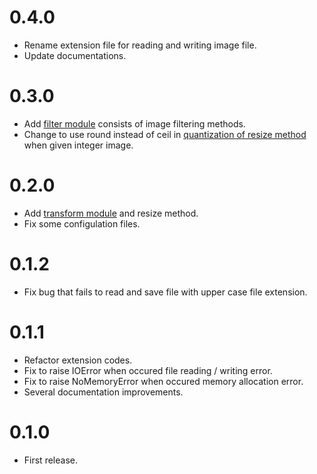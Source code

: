 # 0.4.0
- Rename extension file for reading and writing image file.
- Update documentations.

# 0.3.0
- Add [filter module](https://yoshoku.github.io/magro/doc/Magro/Filter.html) consists of image filtering methods.
- Change to use round instead of ceil in [quantization of resize method](https://github.com/yoshoku/magro/commit/1b3308ddfb98a650889483af3cd2045aaf6b8837) when given integer image.

# 0.2.0
- Add [transform module](https://yoshoku.github.io/magro/doc/Magro/Transform.html) and resize method.
- Fix some configulation files.

# 0.1.2
- Fix bug that fails to read and save file with upper case file extension.

# 0.1.1
- Refactor extension codes.
- Fix to raise IOError when occured file reading / writing error.
- Fix to raise NoMemoryError when occured memory allocation error.
- Several documentation improvements.

# 0.1.0
- First release.
